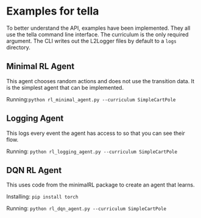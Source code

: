 Examples for tella
====================
To better understand the API, examples have been implemented.
They all use the tella command line interface.
The curriculum is the only required argument.
The CLI writes out the L2Logger files by default to a `logs` directory.

Minimal RL Agent
-----------------
This agent chooses random actions and does not use the transition data.
It is the simplest agent that can be implemented.

Running:`python rl_minimal_agent.py --curriculum SimpleCartPole`


Logging Agent
---------------
This logs every event the agent has access to so that you can see their flow.

Running: `python rl_logging_agent.py --curriculum SimpleCartPole`


DQN RL Agent
--------------
This uses code from the minimalRL package to create an agent that learns.

Installing: `pip install torch`

Running: `python rl_dqn_agent.py --curriculum SimpleCartPole`
